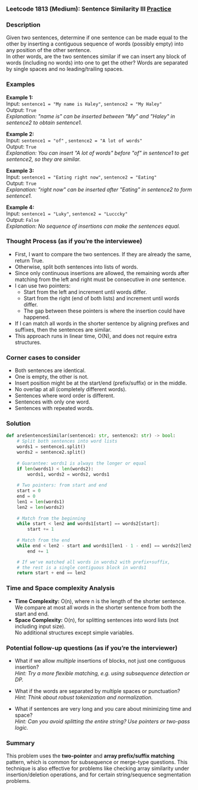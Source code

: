 ### Leetcode 1813 (Medium): Sentence Similarity III [Practice](https://leetcode.com/problems/sentence-similarity-iii)

### Description  
Given two sentences, determine if one sentence can be made equal to the other by inserting a contiguous sequence of words (possibly empty) into any position of the other sentence.  
In other words, are the two sentences similar if we can insert any block of words (including no words) into one to get the other? Words are separated by single spaces and no leading/trailing spaces.

### Examples  

**Example 1:**  
Input: `sentence1 = "My name is Haley"`, `sentence2 = "My Haley"`  
Output: `True`  
*Explanation: "name is" can be inserted between "My" and "Haley" in sentence2 to obtain sentence1.*

**Example 2:**  
Input: `sentence1 = "of"` , `sentence2 = "A lot of words"`  
Output: `True`  
*Explanation: You can insert "A lot of words" before "of" in sentence1 to get sentence2, so they are similar.*

**Example 3:**  
Input: `sentence1 = "Eating right now"`, `sentence2 = "Eating"`  
Output: `True`  
*Explanation: "right now" can be inserted after "Eating" in sentence2 to form sentence1.*

**Example 4:**  
Input: `sentence1 = "Luky"`, `sentence2 = "Lucccky"`  
Output: `False`  
*Explanation: No sequence of insertions can make the sentences equal.*

### Thought Process (as if you’re the interviewee)  
- First, I want to compare the two sentences. If they are already the same, return True.
- Otherwise, split both sentences into lists of words.
- Since only continuous insertions are allowed, the remaining words after matching from the left and right must be consecutive in *one* sentence.  
- I can use two pointers:
    - Start from the left and increment until words differ.
    - Start from the right (end of both lists) and increment until words differ.
    - The gap between these pointers is where the insertion could have happened.
- If I can match all words in the shorter sentence by aligning prefixes and suffixes, then the sentences are similar.
- This approach runs in linear time, O(N), and does not require extra structures.

### Corner cases to consider  
- Both sentences are identical.
- One is empty, the other is not.
- Insert position might be at the start/end (prefix/suffix) or in the middle.
- No overlap at all (completely different words).
- Sentences where word order is different.
- Sentences with only one word.
- Sentences with repeated words.

### Solution

```python
def areSentencesSimilar(sentence1: str, sentence2: str) -> bool:
    # Split both sentences into word lists
    words1 = sentence1.split()
    words2 = sentence2.split()
    
    # Guarantee: words1 is always the longer or equal
    if len(words1) < len(words2):
        words1, words2 = words2, words1
    
    # Two pointers: from start and end
    start = 0
    end = 0
    len1 = len(words1)
    len2 = len(words2)
    
    # Match from the beginning
    while start < len2 and words1[start] == words2[start]:
        start += 1
    
    # Match from the end
    while end < len2 - start and words1[len1 - 1 - end] == words2[len2 - 1 - end]:
        end += 1

    # If we've matched all words in words2 with prefix+suffix,
    # the rest is a single contiguous block in words1
    return start + end == len2
```

### Time and Space complexity Analysis  

- **Time Complexity:** O(n), where n is the length of the shorter sentence.  
  We compare at most all words in the shorter sentence from both the start and end.
- **Space Complexity:** O(n), for splitting sentences into word lists (not including input size).  
  No additional structures except simple variables.

### Potential follow-up questions (as if you’re the interviewer)  

- What if we allow *multiple* insertions of blocks, not just one contiguous insertion?  
  *Hint: Try a more flexible matching, e.g. using subsequence detection or DP.*

- What if the words are separated by multiple spaces or punctuation?  
  *Hint: Think about robust tokenization and normalization.*

- What if sentences are very long and you care about minimizing time and space?  
  *Hint: Can you avoid splitting the entire string? Use pointers or two-pass logic.*

### Summary
This problem uses the **two-pointer** and **array prefix/suffix matching** pattern, which is common for subsequence or merge-type questions. This technique is also effective for problems like checking array similarity under insertion/deletion operations, and for certain string/sequence segmentation problems.